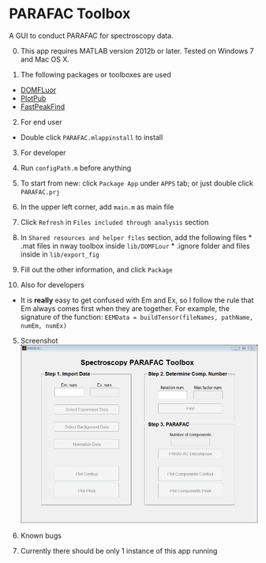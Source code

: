 PARAFAC Toolbox
===============
A GUI to conduct PARAFAC for spectroscopy data.

0. This app requires MATLAB version 2012b or later. Tested on Windows 7 and Mac
   OS X.

1. The following packages or toolboxes are used
  * [DOMFLuor](http://www.models.life.ku.dk/al_domfluor)
  * [PlotPub](http://www.mathworks.com/matlabcentral/fileexchange/47921-plotpub-publication-quality-graphs-in-matlab)
  * [FastPeakFind](http://www.mathworks.com/matlabcentral/fileexchange/37388-fast-2d-peak-finder)

2. For end user
  * Double click `PARAFAC.mlappinstall` to install

3. For developer
  0. Run `configPath.m` before anything
  1. To start from new: click `Package App` under `APPS` tab; or just double
     click `PARAFAC.prj`
  2. In the upper left corner, add `main.m` as main file
  3. Click `Refresh` in `Files included through analysis` section
  4. In `Shared resources and helper files` section, add the following files
    * .mat files in nway toolbox inside `lib/DOMFLour`
    * .ignore folder and files inside in `lib/export_fig`
  5. Fill out the other information, and click `Package`

4. Also for developers
  * It is **really** easy to get confused with Em and Ex, so I follow the rule that
    Em always comes first when they are together. For example, the signature of the
    function: `EEMData = buildTensor(fileNames, pathName, numEm, numEx)`

5. Screenshot
![screenshot](/screenshot.png)

6. Known bugs
  1. Currently there should be only 1 instance of this app running
